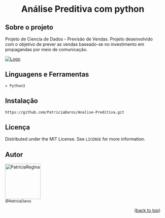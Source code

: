 
<div align="center" id="header">
  
  <h1>Análise Preditiva com python</h1>
</div>


<!-- ============== ABOUT ============== -->
## Sobre o projeto

<div>
  Projeto de Ciencia de Dados - Previsão de Vendas. Projeto desenvolvido com o objetivo de prever as vendas baseado-se no investimento em propagandas por meio de comunicação.

  <a href="#"><img src="Animação.gif" alt="Logo"></a>


<!-- ============== LANGUAGE ============== -->
## Linguagens e Ferramentas

```
> Python3
```

<!-- ============== INSTALLATION ============== -->
## Instalação

```
https://github.com/PatriciaDaros/Analise-Preditiva.git
```


<!-- ============== LICENSE ============== -->
## Licença

Distributed under the MIT License. See `LICENSE` for more information.


<!-- ============== AUTHOR ============== -->
## Autor

[<img alt="PatriciaRegina" src="https://github.com/PatriciaDaros.png?size=300" width="115"><br><sub>@PatriciaDaros</sub>](https://github.com/PatriciaDaros)

<p align="right">(<a href="#header">back to top</a>)</p>


<!-- ============== LINKs ============== -->
<!-- Alterar link -->
[Site-link]: https://github.com/RuanMiniguite/Password-Generator
[GitHub License-link]: https://github.com/RuanMiniguite/Password-Generator/blob/4695e1d2bd3571e4f315d18624b2b4a4d2e4e1b3/LICENSE

<!-- Alterar caminho para repositorio [Template-Readme] -->
[GitHub repo size-shields]: https://img.shields.io/github/repo-size/RuanMiniguite/Password-Generator?style=for-the-badge
[GitHub language count-shields]: https://img.shields.io/github/languages/count/RuanMiniguite/Password-Generator?style=for-the-badge
[GitHub forks-shields]: https://img.shields.io/github/forks/RuanMiniguite/Password-Generator?style=for-the-badge

<!-- link Shields-->
[GitHub License-shields]: https://img.shields.io/cocoapods/l/m?down_color=292929&up_color=292929&style=for-the-badge
[Site-shields]: https://img.shields.io/badge/Site-Live-292929?style=for-the-badge&logo=web&logoColor=white
[Website-link]: https://github.com/RuanMiniguite/Commit-Message
[Website-shields]: https://img.shields.io/website?down_color=292929&down_message=404&style=for-the-badge&logo=github&up_color=292929&up_message=Commit&url=https%3A%2F%2Fgithub.com%2FRuanMiniguite%2FCommit-Message
